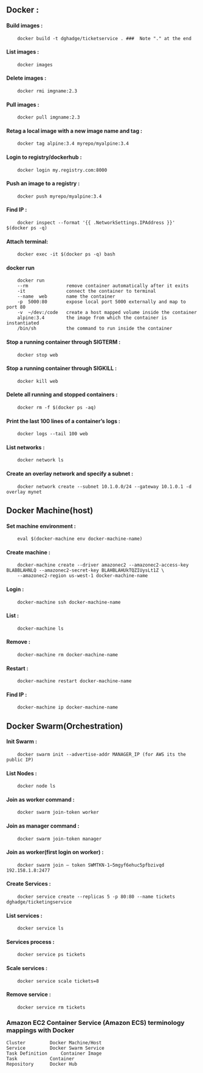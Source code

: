 ##  Docker :
	
####    Build images : 
        docker build -t dghadge/ticketservice . ###  Note "." at the end
	
####    List images : 
        docker images
	
####    Delete images : 
        docker rmi imgname:2.3
	
####    Pull images : 
        docker pull imgname:2.3
	
####    Retag a local image with a new image name and tag : 
        docker tag alpine:3.4 myrepo/myalpine:3.4  
	
####    Login to registry/dockerhub : 
        docker login my.registry.com:8000 
	
####    Push an image to a registry : 
        docker push myrepo/myalpine:3.4
	
####    Find IP : 
        docker inspect --format '{{ .NetworkSettings.IPAddress }}' $(docker ps -q)
	
####    Attach terminal: 
        docker exec -it $(docker ps -q) bash
	
####    docker run
        docker run
	    --rm 		      remove container automatically after it exits 
	    -it 	          connect the container to terminal 
	    --name 	web 	  name the container 
	    -p 	5000:80 	  expose local port 5000 externally and map to port 80 
	    -v 	~/dev:/code	  create a host mapped volume inside the container 
	    alpine:3.4 		  the image from which the container is instantiated 
	    /bin/sh 	      the command to run inside the container 
	
####    Stop a running container through SIGTERM : 
        docker stop web
	
####    Stop a running container through SIGKILL : 
        docker kill web
	
####    Delete all running and stopped containers : 
        docker rm -f $(docker ps -aq)
	
####    Print the last 100 lines of a container’s logs : 
        docker logs --tail 100 web
        
####    List networks : 
        docker network ls
        
####    Create an overlay network and specify a subnet :
        docker network create --subnet 10.1.0.0/24 --gateway 10.1.0.1 -d overlay mynet
	
	
	
##  Docker Machine(host)
	
####    Set machine environment : 
        eval $(docker-machine env docker-machine-name)
	
####    Create machine : 
        docker-machine create --driver amazonec2 --amazonec2-access-key BLABBLAHNLQ --amazonec2-secret-key BLAHBLAHUkTQZIUysLt1Z \
        --amazonec2-region us-west-1 docker-machine-name
	
####    Login : 
        docker-machine ssh docker-machine-name
	
####    List : 
        docker-machine ls
	
####    Remove : 
        docker-machine rm docker-machine-name
	
####    Restart : 
        docker-machine restart docker-machine-name
	
####    Find IP : 
        docker-machine ip docker-machine-name
	
	
##  Docker Swarm(Orchestration)
	
####    Init Swarm : 
        docker swarm init --advertise-addr MANAGER_IP (for AWS its the public IP)
	
####    List Nodes : 
        docker node ls
	
####    Join as worker command : 
        docker swarm join-token worker
	
####    Join as manager command : 
        docker swarm join-token manager
	
####    Join as worker(first login on worker) : 
        docker swarm join — token SWMTKN-1–5mgyf6ehuc5pfbzivqd 192.158.1.8:2477
	
####    Create Services : 
        docker service create --replicas 5 -p 80:80 --name tickets dghadge/ticketingservice
	
####    List services : 
        docker service ls
	
####    Services process : 
        docker service ps tickets
	
####    Scale services : 
        docker service scale tickets=8
	
####    Remove service : 
        docker service rm tickets
	
	
	
### Amazon EC2 Container Service (Amazon ECS) terminology mappings with Docker
    Cluster			Docker Machine/Host
    Service			Docker Swarm Service
    Task Definition		Container Image
    Task			Container
    Repository		Docker Hub

